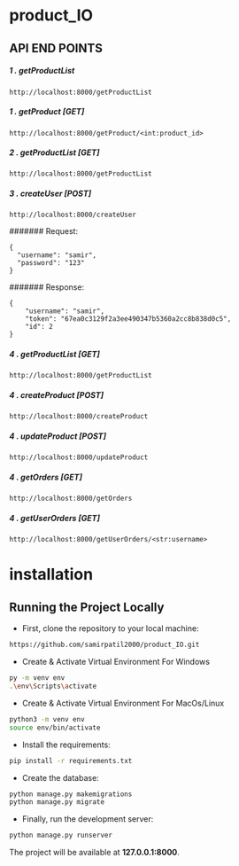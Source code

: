 # product_IO

## API END POINTS
##### 1 . getProductList
`http://localhost:8000/getProductList`


##### 1 . getProduct [GET]
`http://localhost:8000/getProduct/<int:product_id>`

##### 2 . getProductList [GET]
`http://localhost:8000/getProductList`


##### 3 . createUser [POST]
`http://localhost:8000/createUser`


####### Request:

```
{
  "username": "samir",
  "password": "123"
}
```

####### Response:
```
{
    "username": "samir",
    "token": "67ea0c3129f2a3ee490347b5360a2cc8b838d0c5",
    "id": 2
}
```



##### 4 . getProductList [GET]
`http://localhost:8000/getProductList`

##### 4 . createProduct [POST]
`http://localhost:8000/createProduct`

##### 4 . updateProduct [POST]
`http://localhost:8000/updateProduct`

##### 4 . getOrders [GET]
`http://localhost:8000/getOrders`

##### 4 . getUserOrders [GET]
`http://localhost:8000/getUserOrders/<str:username>`

# installation


## Running the Project Locally

* First, clone the repository to your local machine:

```bash
https://github.com/samirpatil2000/product_IO.git
```
* Create & Activate Virtual Environment For Windows

```bash
py -m venv env
.\env\Scripts\activate
```

* Create & Activate Virtual Environment For MacOs/Linux

```bash
python3 -m venv env
source env/bin/activate
```


* Install the requirements:

```bash
pip install -r requirements.txt
```


* Create the database:

```bash
python manage.py makemigrations
python manage.py migrate
```

* Finally, run the development server:

```bash
python manage.py runserver
```

The project will be available at **127.0.0.1:8000**.

